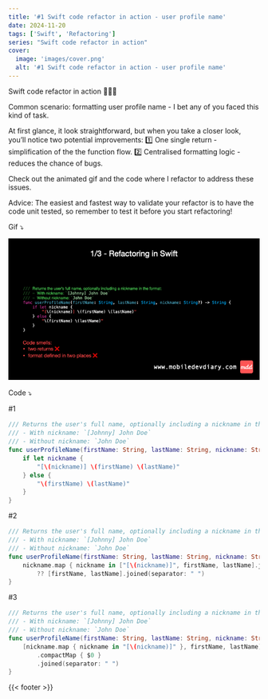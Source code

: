 ```yaml
---
title: '#1 Swift code refactor in action - user profile name'
date: 2024-11-20
tags: ['Swift', 'Refactoring']
series: "Swift code refactor in action"
cover: 
  image: 'images/cover.png'
  alt: '#1 Swift code refactor in action - user profile name'
---
```


Swift code refactor in action 👨🏻‍💻

Common scenario: formatting user profile name - I bet any of you faced this kind of task. 

At first glance, it look straightforward, but when you take a closer look, you’ll notice two potential improvements:
1️⃣ One single return - simplification of the the function flow.
2️⃣ Centralised formatting logic - reduces the chance of bugs.

Check out the animated gif and the code where I refactor to address these issues.

Advice: The easiest and fastest way to validate your refactor is to have the code unit tested, so remember to test it before you start refactoring!

Gif ⤵️

![Refactoring](images/refactoring.gif)

Code ⤵️

#1
```swift
/// Returns the user's full name, optionally including a nickname in the format:
/// - With nickname: `[Johnny] John Doe`
/// - Without nickname: `John Doe`
func userProfileName(firstName: String, lastName: String, nickname: String?) -> String {
    if let nickname {
        "[\(nickname)] \(firstName) \(lastName)"
    } else {
        "\(firstName) \(lastName)"
    }
}
```

#2
```swift
/// Returns the user's full name, optionally including a nickname in the format:
/// - With nickname: `[Johnny] John Doe`
/// - Without nickname: `John Doe`
func userProfileName(firstName: String, lastName: String, nickname: String?) -> String {
    nickname.map { nickname in ["[\(nickname)]", firstName, lastName].joined(separator: " ") }
        ?? [firstName, lastName].joined(separator: " ")
}
```

#3
```swift
/// Returns the user's full name, optionally including a nickname in the format:
/// - With nickname: `[Johnny] John Doe`
/// - Without nickname: `John Doe`
func userProfileName(firstName: String, lastName: String, nickname: String?) -> String {
    [nickname.map { nickname in "[\(nickname)]" }, firstName, lastName]
        .compactMap { $0 }
        .joined(separator: " ")
}
```

{{< footer >}}
